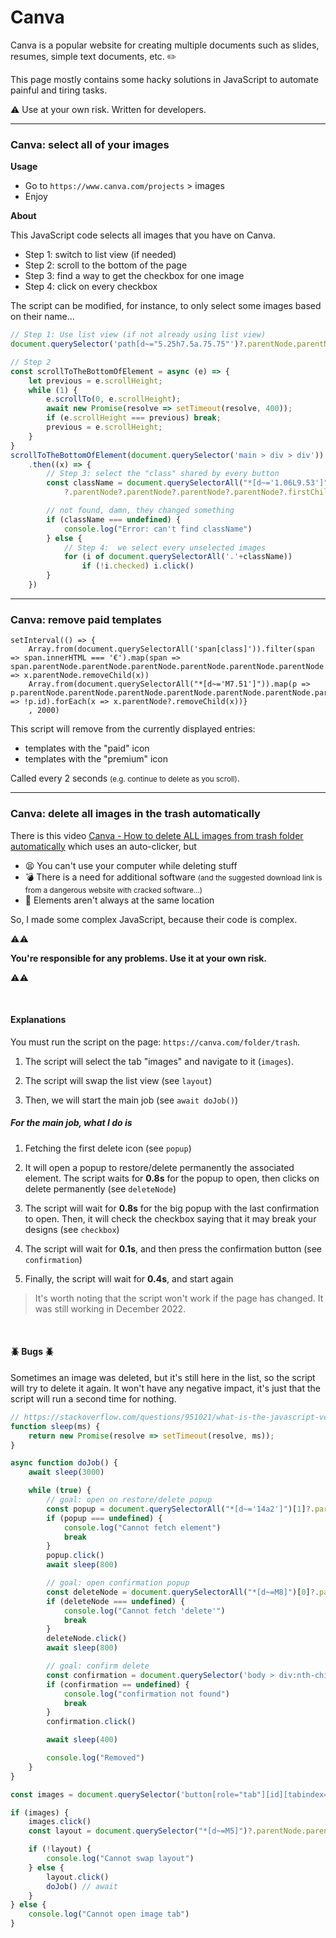 # Canva

<div class="row row-cols-lg-2"><div>

Canva is a popular website for creating multiple documents such as slides, resumes, simple text documents, etc. ✏️

This page mostly contains some hacky solutions in JavaScript to automate painful and tiring tasks.

⚠️ Use at your own risk. Written for developers.
</div><div>
</div></div>

<hr class="sep-both">

<div class="row row-cols-lg-2"><div>

### Canva: select all of your images

**Usage**

* Go to `https://www.canva.com/projects` > images
* Enjoy

**About**

This JavaScript code selects all images that you have on Canva. 

* Step 1: switch to list view (if needed)
* Step 2: scroll to the bottom of the page
* Step 3: find a way to get the checkbox for one image
* Step 4: click on every checkbox

The script can be modified, for instance, to only select some images based on their name...
</div><div>

```javascript
// Step 1: Use list view (if not already using list view)
document.querySelector('path[d~="5.25h7.5a.75.75"')?.parentNode.parentNode.parentNode.parentNode.click()

// Step 2
const scrollToTheBottomOfElement = async (e) => {
    let previous = e.scrollHeight;
    while (1) {
        e.scrollTo(0, e.scrollHeight);
        await new Promise(resolve => setTimeout(resolve, 400));
        if (e.scrollHeight === previous) break;
        previous = e.scrollHeight;
    }
}
scrollToTheBottomOfElement(document.querySelector('main > div > div'))
    .then((x) => {
        // Step 3: select the "class" shared by every button
        const className = document.querySelectorAll("*[d~='1.06L9.53']")[4]
            ?.parentNode?.parentNode?.parentNode?.parentNode?.firstChild?.classList[0]

        // not found, damn, they changed something
        if (className === undefined) {
            console.log("Error: can't find className")
        } else {
            // Step 4:  we select every unselected images
            for (i of document.querySelectorAll('.'+className))
                if (!i.checked) i.click()
        }
    })
```
</div></div>

<hr class="sep-both">

### Canva: remove paid templates

<div class="row row-cols-lg-2"><div class="mt-2 mt-lg-4">

```javascript!
setInterval(() => {
    Array.from(document.querySelectorAll('span[class]')).filter(span => span.innerHTML === '€').map(span => span.parentNode.parentNode.parentNode.parentNode.parentNode.parentNode.parentNode.parentNode.parentNode.parentNode.parentNode.parentNode).forEach(x => x.parentNode.removeChild(x))
    Array.from(document.querySelectorAll("*[d~='M7.51']")).map(p => p.parentNode.parentNode.parentNode.parentNode.parentNode.parentNode.parentNode.parentNode.parentNode.parentNode.parentNode.parentNode.parentNode.parentNode.parentNode).filter(p => !p.id).forEach(x => x.parentNode?.removeChild(x))}
    , 2000)
```
</div><div class="mt-lg-4">

This script will remove from the currently displayed entries:

* templates with the "paid" icon
* templates with the "premium" icon

Called every 2 seconds <small>(e.g. continue to delete as you scroll)</small>.
</div></div>

<hr class="sep-both">

### Canva: delete all images in the trash automatically

<div class="row row-cols-lg-2"><div>

There is this video [Canva - How to delete ALL images from trash folder automatically](https://www.youtube.com/watch?v=eCCk5EFYHDM) which uses an auto-clicker, but

* 😫 You can't use your computer while deleting stuff
* 💣 There is a need for additional software <small>(and the suggested download link is from a dangerous website with cracked software...)</small>
* 🤯 Elements aren't always at the same location

So, I made some complex JavaScript, because their code is complex. 

⚠️⚠️ 

**You're responsible for any problems. Use it at your own risk.**

⚠️⚠️

<br>

#### Explanations

You must run the script on the page: `https://canva.com/folder/trash`.

1. The script will select the tab "images" and navigate to it (`images`).

2. The script will swap the list view (see `layout`)

3. Then, we will start the main job (see `await doJob()`)

##### For the main job, what I do is

1. Fetching the first delete icon (see `popup`)

2. It will open a popup to restore/delete permanently the associated element. The script waits for **0.8s** for the popup to open, then clicks on delete permanently (see `deleteNode`)

3. The script will wait for **0.8s** for the big popup with the last confirmation to open. Then, it will check the checkbox saying that it may break your designs (see `checkbox`)

4. The script will wait for **0.1s**, and then press the confirmation button (see `confirmation`)

5. Finally, the script will wait for **0.4s**, and start again

> It's worth noting that the script won't work if the page has changed. It was still working in December 2022.

<br>

#### 🪲 Bugs 🪲

Sometimes an image was deleted, but it's still here in the list, so the script will try to delete it again. It won't have any negative impact, it's just that the script will run a second time for nothing.
</div><div>

```javascript
// https://stackoverflow.com/questions/951021/what-is-the-javascript-version-of-sleep
function sleep(ms) {
    return new Promise(resolve => setTimeout(resolve, ms));
}

async function doJob() {
    await sleep(3000)

    while (true) {
        // goal: open on restore/delete popup
        const popup = document.querySelectorAll("*[d~='14a2']")[1]?.parentNode.parentNode.parentNode.parentNode
        if (popup === undefined) {
            console.log("Cannot fetch element")
            break
        }
        popup.click()
        await sleep(800)

        // goal: open confirmation popup
        const deleteNode = document.querySelectorAll("*[d~=M8]")[0]?.parentNode.parentNode.parentNode.parentNode.parentNode
        if (deleteNode === undefined) {
            console.log("Cannot fetch 'delete'")
            break
        }
        deleteNode.click()
        await sleep(800)

        // goal: confirm delete
        const confirmation = document.querySelector('body > div:nth-child(2) > div > div > div > div > div > div > div > div > div > div > div > button > span')?.parentNode
        if (confirmation == undefined) {
            console.log("confirmation not found")
            break
        }
        confirmation.click()

        await sleep(400)

        console.log("Removed")
    }
}

const images = document.querySelector('button[role="tab"][id][tabindex="-1"][aria-controls][aria-selected="false"][class]')

if (images) {
    images.click()
    const layout = document.querySelector("*[d~=M5]")?.parentNode.parentNode.parentNode.parentNode

    if (!layout) {
        console.log("Cannot swap layout")
    } else {
        layout.click()
        doJob() // await
    }
} else {
    console.log("Cannot open image tab")
}
```
</div></div>